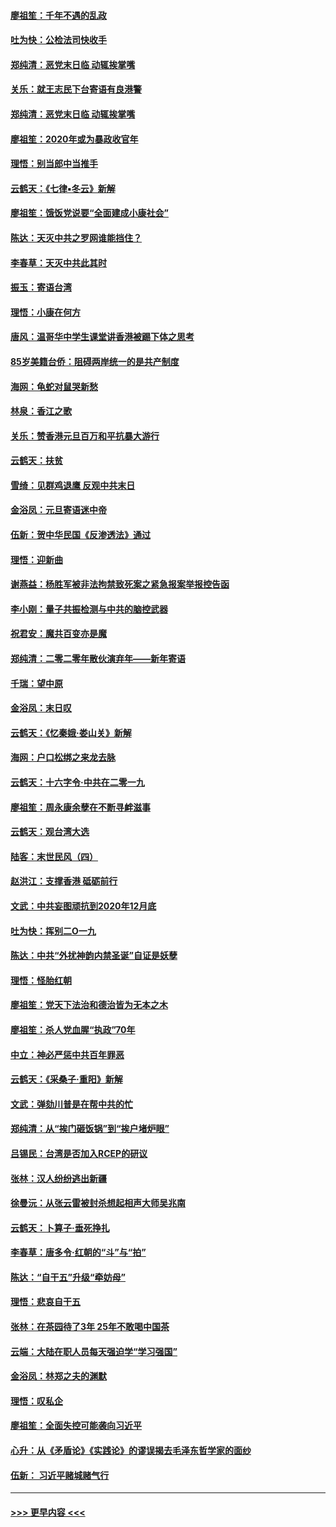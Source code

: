 #### [廖祖笙：千年不遇的乱政](../pages/nsc993/n11770373.md?t=01060855) 
#### [吐为快：公检法司快收手](../pages/nsc993/n11770359.md?t=01060855) 
#### [郑纯清：恶党末日临 动辄挨掌嘴](../pages/nsc993/n11769912.md?t=01060855) 
#### [关乐：就王志民下台寄语有良港警](../pages/nsc993/n11769903.md?t=01060855) 
#### [郑纯清：恶党末日临 动辄挨掌嘴](../pages/nsc993/n11769356.md?t=01060855) 
#### [廖祖笙：2020年或为暴政收官年](../pages/nsc993/n11768216.md?t=01060855) 
#### [理悟：别当郎中当推手](../pages/nsc993/n11768243.md?t=01060855) 
#### [云鹤天：《七律▪冬云》新解](../pages/nsc993/n11768204.md?t=01060855) 
#### [廖祖笙：饿饭党说要“全面建成小康社会”](../pages/nsc993/n11767482.md?t=01060855) 
#### [陈达：天灭中共之罗网谁能挡住？](../pages/nsc993/n11767465.md?t=01060855) 
#### [李春草：天灭中共此其时](../pages/nsc993/n11767452.md?t=01060855) 
#### [振玉：寄语台湾](../pages/nsc993/n11767432.md?t=01060855) 
#### [理悟：小康在何方](../pages/nsc993/n11767394.md?t=01060855) 
#### [唐风：温哥华中学生课堂讲香港被踢下体之思考](../pages/nsc993/n11766848.md?t=01060855) 
#### [85岁美籍台侨：阻碍两岸统一的是共产制度](../pages/nsc993/n11765043.md?t=01060855) 
#### [海网：龟蛇对鼠哭新愁](../pages/nsc993/n11764895.md?t=01060855) 
#### [林泉：香江之歌](../pages/nsc993/n11764415.md?t=01060855) 
#### [关乐：赞香港元旦百万和平抗暴大游行](../pages/nsc993/n11764382.md?t=01060855) 
#### [云鹤天：扶贫](../pages/nsc993/n11764245.md?t=01060855) 
#### [雪绮：见群鸡退鹰  反观中共末日](../pages/nsc993/n11762112.md?t=01060855) 
#### [金浴凤：元旦寄语迷中帝](../pages/nsc993/n11761788.md?t=01060855) 
#### [伍新：贺中华民国《反渗透法》通过](../pages/nsc993/n11761994.md?t=01060855) 
#### [理悟：迎新曲](../pages/nsc993/n11761152.md?t=01060855) 
#### [谢燕益：杨胜军被非法拘禁致死案之紧急报案举报控告函](../pages/nsc993/n11756134.md?t=01060855) 
#### [李小刚：量子共振检测与中共的脑控武器](../pages/nsc993/n11754518.md?t=01060855) 
#### [祝君安：魔共百变亦是魔](../pages/nsc993/n11754469.md?t=01060855) 
#### [郑纯清：二零二零年散伙演弃年——新年寄语](../pages/nsc993/n11754195.md?t=01060855) 
#### [千瑞：望中原](../pages/nsc993/n11754159.md?t=01060855) 
#### [金浴凤：末日叹](../pages/nsc993/n11752359.md?t=01060855) 
#### [云鹤天：《忆秦娥‧娄山关》新解](../pages/nsc993/n11752348.md?t=01060855) 
#### [海网：户口松绑之来龙去脉](../pages/nsc993/n11752328.md?t=01060855) 
#### [云鹤天：十六字令‧中共在二零一九](../pages/nsc993/n11752305.md?t=01060855) 
#### [廖祖笙：周永康余孽在不断寻衅滋事](../pages/nsc993/n11751013.md?t=01060855) 
#### [云鹤天：观台湾大选](../pages/nsc993/n11751007.md?t=01060855) 
#### [陆客：末世民风（四）](../pages/nsc993/n11749203.md?t=01060855) 
#### [赵洪江：支撑香港 砥砺前行](../pages/nsc993/n11748482.md?t=01060855) 
#### [文武：中共妄图顽抗到2020年12月底](../pages/nsc993/n11748446.md?t=01060855) 
#### [吐为快：挥别二O一九](../pages/nsc993/n11748411.md?t=01060855) 
#### [陈达：中共“外扰神韵内禁圣诞”自证是妖孽](../pages/nsc993/n11748226.md?t=01060855) 
#### [理悟：怪胎红朝](../pages/nsc993/n11748206.md?t=01060855) 
#### [廖祖笙：党天下法治和德治皆为无本之木](../pages/nsc993/n11748135.md?t=01060855) 
#### [廖祖笙：杀人党血腥“执政”70年](../pages/nsc993/n11745144.md?t=01060855) 
#### [中立：神必严惩中共百年罪恶](../pages/nsc993/n11744970.md?t=01060855) 
#### [云鹤天：《采桑子‧重阳》新解](../pages/nsc993/n11744948.md?t=01060855) 
#### [文武：弹劾川普是在帮中共的忙](../pages/nsc993/n11744758.md?t=01060855) 
#### [郑纯清：从“挨门砸饭锅”到“挨户堵炉眼”](../pages/nsc993/n11744745.md?t=01060855) 
#### [吕锡民：台湾是否加入RCEP的研议](../pages/nsc993/n11744701.md?t=01060855) 
#### [张林：汉人纷纷逃出新疆](../pages/nsc993/n11743530.md?t=01060855) 
#### [徐曼沅：从张云雷被封杀想起相声大师吴兆南](../pages/nsc993/n11741816.md?t=01060855) 
#### [云鹤天：卜算子‧垂死挣扎](../pages/nsc993/n11739956.md?t=01060855) 
#### [李春草：唐多令‧红朝的“斗”与“拍”](../pages/nsc993/n11739830.md?t=01060855) 
#### [陈达：“自干五”升级“牵妨母”](../pages/nsc993/n11739724.md?t=01060855) 
#### [理悟：悲哀自干五](../pages/nsc993/n11739547.md?t=01060855) 
#### [张林：在茶园待了3年 25年不敢喝中国茶](../pages/nsc993/n11739240.md?t=01060855) 
#### [云端：大陆在职人员每天强迫学“学习强国”](../pages/nsc993/n11738735.md?t=01060855) 
#### [金浴凤：林郑之夫的渊默](../pages/nsc993/n11737735.md?t=01060855) 
#### [理悟：叹私企](../pages/nsc993/n11737715.md?t=01060855) 
#### [廖祖笙：全面失控可能袭向习近平](../pages/nsc993/n11737704.md?t=01060855) 
#### [心升：从《矛盾论》《实践论》的谬误揭去毛泽东哲学家的面纱](../pages/nsc993/n11736962.md?t=01060855) 
#### [伍新： 习近平赌城赌气行](../pages/nsc993/n11736929.md?t=01060855) 

----
#### [ >>> 更早内容 <<< ](../indexes/nsc993-earlier.md)
